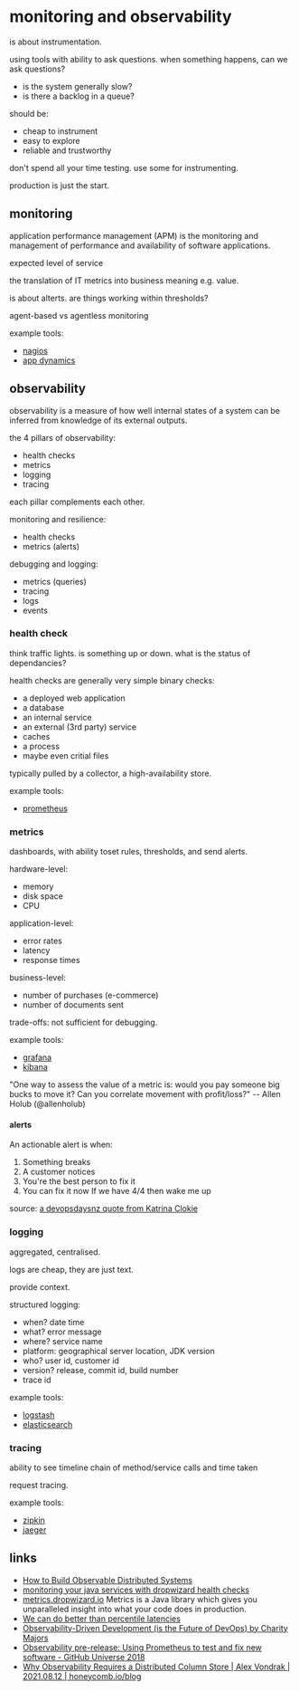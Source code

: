 
# monitoring and observability

is about instrumentation. 

using tools with ability to ask questions. when something happens, can we ask questions?
* is the system generally slow?
* is there a backlog in a queue?

should be:
* cheap to instrument
* easy to explore
* reliable and trustworthy

don't spend all your time testing. use some for instrumenting.

production is just the start.


## monitoring

application performance management (APM) is the monitoring and management of performance and availability of software applications.

expected level of service

the translation of IT metrics into business meaning e.g. value.

is about alterts. are things working within thresholds?

agent-based vs agentless monitoring

example tools:
* [nagios](https://www.nagios.org/)
* [app dynamics](https://www.appdynamics.com/)


## observability

observability is a measure of how well internal states of a system can be inferred from knowledge of its external outputs.

the 4 pillars of observability:
* health checks
* metrics
* logging
* tracing

each pillar complements each other.

monitoring and resilience:
* health checks
* metrics (alerts)

debugging and logging:
* metrics (queries)
* tracing
* logs
* events


### health check

think traffic lights. is something up or down. what is the status of dependancies?

health checks are generally very simple binary checks:
* a deployed web application
* a database
* an internal service
* an external (3rd party) service
* caches
* a process
* maybe even critial files

typically pulled by a collector, a high-availability store.

example tools:
* [prometheus](https://prometheus.io/)


### metrics

dashboards, with ability toset rules, thresholds, and send alerts.

hardware-level:
* memory
* disk space
* CPU

application-level:
* error rates
* latency
* response times

business-level:
* number of purchases (e-commerce)
* number of documents sent

trade-offs: not sufficient for debugging.

example tools:
* [grafana](https://grafana.com/)
* [kibana](https://www.elastic.co/products/kibana)

"One way to assess the value of a metric is: would you pay someone big bucks to move it? Can you correlate movement with profit/loss?" -- Allen Holub (@allenholub)

#### alerts

An actionable alert is when:
1. Something breaks
2. A customer notices
3. You're the best person to fix it
4. You can fix it now
If we have 4/4 then wake me up

source: [a devopsdaysnz quote from Katrina Clokie](https://twitter.com/katrina_tester/status/1059195138621169664?s=03)


### logging

aggregated, centralised.

logs are cheap, they are just text.

provide context.

structured logging:
* when? date time
* what? error message
* where? service name
* platform: geographical server location, JDK version
* who? user id, customer id
* version? release, commit id, build number
* trace id

example tools:
* [logstash](https://www.elastic.co/products/logstash)
* [elasticsearch](https://www.elastic.co/products/elasticsearch)


### tracing

ability to see timeline chain of method/service calls and time taken

request tracing.

example tools:
* [zipkin](https://zipkin.io/)
* [jaeger](https://www.jaegertracing.io/)


## links
* [How to Build Observable Distributed Systems](https://youtu.be/ACL_YVPD3gw)
* [monitoring your java services with dropwizard health checks](https://www.stubbornjava.com/posts/monitoring-your-java-services-with-dropwizard-health-checks)
* [metrics.dropwizard.io](http://metrics.dropwizard.io/4.0.0/) Metrics is a Java library which gives you unparalleled insight into what your code does in production.
* [We can do better than percentile latencies](https://medium.com/theburningmonk-com/we-can-do-better-than-percentile-latencies-2257d20c3b39)
* [Observability-Driven Development (is the Future of DevOps) by Charity Majors](https://youtu.be/z2JoDjoZCM4)
* [Observability pre-release: Using Prometheus to test and fix new software - GitHub Universe 2018](https://youtu.be/6gh9CcC_i5c)
* [Why Observability Requires a Distributed Column Store | Alex Vondrak | 2021.08.12 | honeycomb.io/blog](https://www.honeycomb.io/blog/why-observability-requires-distributed-column-store/)
